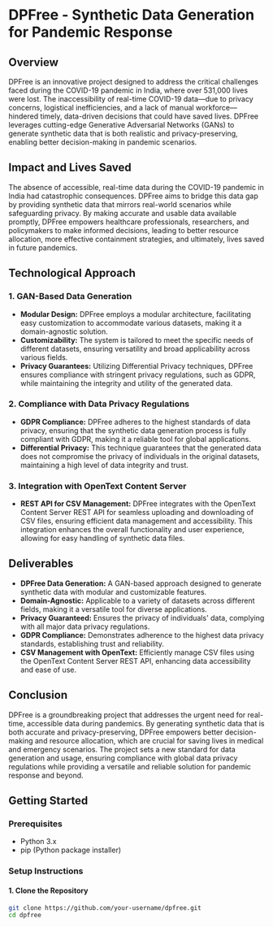 # DPFree - Synthetic Data Generation for Pandemic Response

## Overview
DPFree is an innovative project designed to address the critical challenges faced during the COVID-19 pandemic in India, where over 531,000 lives were lost. The inaccessibility of real-time COVID-19 data—due to privacy concerns, logistical inefficiencies, and a lack of manual workforce—hindered timely, data-driven decisions that could have saved lives. DPFree leverages cutting-edge Generative Adversarial Networks (GANs) to generate synthetic data that is both realistic and privacy-preserving, enabling better decision-making in pandemic scenarios.

## Impact and Lives Saved
The absence of accessible, real-time data during the COVID-19 pandemic in India had catastrophic consequences. DPFree aims to bridge this data gap by providing synthetic data that mirrors real-world scenarios while safeguarding privacy. By making accurate and usable data available promptly, DPFree empowers healthcare professionals, researchers, and policymakers to make informed decisions, leading to better resource allocation, more effective containment strategies, and ultimately, lives saved in future pandemics.

## Technological Approach

### 1. GAN-Based Data Generation
- **Modular Design:** DPFree employs a modular architecture, facilitating easy customization to accommodate various datasets, making it a domain-agnostic solution.
- **Customizability:** The system is tailored to meet the specific needs of different datasets, ensuring versatility and broad applicability across various fields.
- **Privacy Guarantees:** Utilizing Differential Privacy techniques, DPFree ensures compliance with stringent privacy regulations, such as GDPR, while maintaining the integrity and utility of the generated data.

### 2. Compliance with Data Privacy Regulations
- **GDPR Compliance:** DPFree adheres to the highest standards of data privacy, ensuring that the synthetic data generation process is fully compliant with GDPR, making it a reliable tool for global applications.
- **Differential Privacy:** This technique guarantees that the generated data does not compromise the privacy of individuals in the original datasets, maintaining a high level of data integrity and trust.

### 3. Integration with OpenText Content Server
- **REST API for CSV Management:** DPFree integrates with the OpenText Content Server REST API for seamless uploading and downloading of CSV files, ensuring efficient data management and accessibility. This integration enhances the overall functionality and user experience, allowing for easy handling of synthetic data files.

## Deliverables
- **DPFree Data Generation:** A GAN-based approach designed to generate synthetic data with modular and customizable features.
- **Domain-Agnostic:** Applicable to a variety of datasets across different fields, making it a versatile tool for diverse applications.
- **Privacy Guaranteed:** Ensures the privacy of individuals' data, complying with all major data privacy regulations.
- **GDPR Compliance:** Demonstrates adherence to the highest data privacy standards, establishing trust and reliability.
- **CSV Management with OpenText:** Efficiently manage CSV files using the OpenText Content Server REST API, enhancing data accessibility and ease of use.

## Conclusion
DPFree is a groundbreaking project that addresses the urgent need for real-time, accessible data during pandemics. By generating synthetic data that is both accurate and privacy-preserving, DPFree empowers better decision-making and resource allocation, which are crucial for saving lives in medical and emergency scenarios. The project sets a new standard for data generation and usage, ensuring compliance with global data privacy regulations while providing a versatile and reliable solution for pandemic response and beyond.

## Getting Started

### Prerequisites
- Python 3.x
- pip (Python package installer)

### Setup Instructions

#### 1. Clone the Repository
```bash
git clone https://github.com/your-username/dpfree.git
cd dpfree

